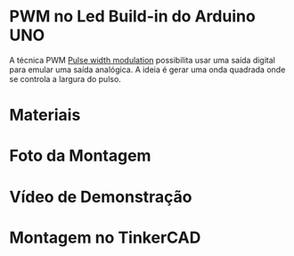 # PWM no Led Build-in do Arduino UNO 

A técnica PWM [Pulse width modulation](https://en.wikipedia.org/wiki/Pulse-width_modulation) possibilita usar uma saída digital para emular uma saída analógica. A ideia é gerar uma onda quadrada onde se controla a largura do pulso. 

# Materiais

# Foto da Montagem

# Vídeo de Demonstração

# Montagem no TinkerCAD

